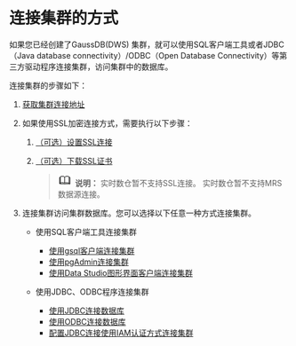 # 连接集群的方式<a name="dws_01_0137"></a>

如果您已经创建了GaussDB\(DWS\) 集群，就可以使用SQL客户端工具或者JDBC（Java database connectivity）/ODBC（Open Database Connectivity）等第三方驱动程序连接集群，访问集群中的数据库。

连接集群的步骤如下：

1.  [获取集群连接地址](获取集群连接地址.md)
2.  如果使用SSL加密连接方式，需要执行以下步骤：
    1.  [（可选）设置SSL连接](（可选）设置SSL连接.md)
    2.  [（可选）下载SSL证书](（可选）下载SSL证书.md)

        >![](public_sys-resources/icon-note.gif) **说明：** 
        >实时数仓暂不支持SSL连接。
        >实时数仓暂不支持MRS数据源连接。


3.  连接集群访问集群数据库。您可以选择以下任意一种方式连接集群。
    -   使用SQL客户端工具连接集群
        -   [使用gsql客户端连接集群](使用gsql客户端连接集群.md)
        -   [使用pgAdmin连接集群](使用pgAdmin连接集群.md)
        -   [使用Data Studio图形界面客户端连接集群](使用Data-Studio图形界面客户端连接集群.md)

    -   使用JDBC、ODBC程序连接集群
        -   [使用JDBC连接数据库](使用JDBC连接数据库.md)
        -   [使用ODBC连接数据库](使用ODBC连接数据库.md)
        -   [配置JDBC连接使用IAM认证方式连接集群](概述.md)



